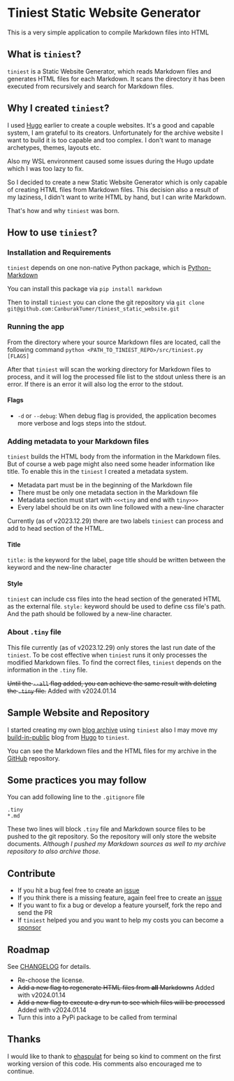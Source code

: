 # Tiniest Static Website Generator
This is a very simple application to compile Markdown files into HTML


## What is `tiniest`?  
`tiniest` is a Static Website Generator, which reads Markdown files and generates HTML files for each Markdown. It scans the directory it has been executed from recursively and search for Markdown files. 

## Why I created `tiniest`?  
I used [Hugo](https://gohugo.io/) earlier to create a couple websites. It's a good and capable system, I am grateful to its creators. Unfortunately for the archive website I want to build it is too capable and too complex. I don't want to manage archetypes, themes, layouts etc.

Also my WSL environment caused some issues during the Hugo update which I was too lazy to fix.

So I decided to create a new Static Website Generator which is only capable of creating HTML files from Markdown files. This decision also a result of my laziness, I didn't want to write HTML by hand, but I can write Markdown.

That's how and why `tiniest` was born.

## How to use `tiniest`?  
### Installation and Requirements  
`tiniest` depends on one non-native Python package, which is [Python-Markdown](https://python-markdown.github.io/)

You can install this package via `pip install markdown`

Then to install `tiniest` you can clone the git repository via `git clone git@github.com:CanburakTumer/tiniest_static_website.git`

### Running the app
From the directory where your source Markdown files are located, call the following command `python <PATH_TO_TINIEST_REPO>/src/tiniest.py [FLAGS]`

After that `tiniest` will scan the working directory for Markdown files to process, and it will log the processed file list to the stdout unless there is an error. If there is an error it will also log the error to the stdout.

#### Flags
- `-d` or `--debug`: When debug flag is provided, the application becomes more verbose and logs steps into the stdout.   


### Adding metadata to your Markdown files
`tiniest` builds the HTML body from the information in the Markdown files. But of course a web page might also need some header information like title. To enable this in the `tiniest` I created a metadata system.

- Metadata part must be in the beginning of the Markdown file
- There must be only one metadata section in the Markdown file
- Metadata section must start with `<<<tiny` and end with `tiny>>>`
- Every label should be on its own line followed with a new-line character

Currently (as of v2023.12.29) there are two labels `tiniest` can process and add to head section of the HTML.

#### Title
`title:` is the keyword for the label, page title should be written between the keyword and the new-line character

#### Style
`tiniest` can include css files into the head section of the generated HTML as the external file. `style:` keyword should be used to define css file's path. And the path should be followed by a new-line character.

### About `.tiny` file
This file currently (as of v2023.12.29) only stores the last run date of the `tiniest`. To be cost effective when `tiniest` runs it only processes the modified Markdown files. To find the correct files, `tiniest` depends on the information in the `.tiny` file.

~~Until the `--all` flag added, you can achieve the same result with deleting the `.tiny` file.~~ Added with v2024.01.14  

## Sample Website and Repository  
I started creating my own [blog archive](http://archive.canburaktumer.com) using `tiniest` also I may move my [build-in-public](http://build.canburaktumer.com) blog from [Hugo](https://gohugo.io/) to `tiniest`.  

You can see the Markdown files and the HTML files for my archive in the [GitHub](https://github.com/CanburakTumer/archive_website) repository.

## Some practices you may follow  
You can add following line to the `.gitignore` file
```
.tiny
*.md
```

These two lines will block `.tiny` file and Markdown source files to be pushed to the git repository. So the repository will only store the website documents. _Although I pushed my Markdown sources as well to my archive repository to also archive those._

## Contribute
- If you hit a bug feel free to create an [issue](https://github.com/CanburakTumer/tiniest_static_website/issues/new)  
- If you think there is a missing feature, again feel free to create an [issue](https://github.com/CanburakTumer/tiniest_static_website/issues/new)  
- If you want to fix a bug or develop a feature yourself, fork the repo and send the PR  
- If `tiniest` helped you and you want to help my costs you can become a [sponsor](https://github.com/sponsors/CanburakTumer)  

## Roadmap  

See [CHANGELOG](CHANGELOG.md) for details.

- Re-choose the license.
- ~~Add a new flag to regenerate HTML files from **all** Markdowns~~ Added with v2024.01.14  
- ~~Add a new flag to execute a dry run to see which files will be processed~~ Added with v2024.01.14
- Turn this into a PyPi package to be called from terminal

## Thanks
I would like to thank to [ehaspulat]() for being so kind to comment on the first working version of this code. His comments also encouraged me to continue.